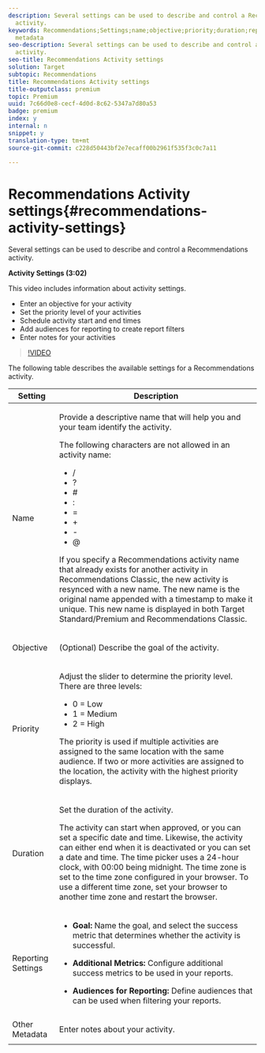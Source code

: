 ```yaml
---
description: Several settings can be used to describe and control a Recommendations
  activity.
keywords: Recommendations;Settings;name;objective;priority;duration;reporting settings;other
  metadata
seo-description: Several settings can be used to describe and control a Recommendations
  activity.
seo-title: Recommendations Activity settings
solution: Target
subtopic: Recommendations
title: Recommendations Activity settings
title-outputclass: premium
topic: Premium
uuid: 7c66d0e8-cecf-4d0d-8c62-5347a7d80a53
badge: premium
index: y
internal: n
snippet: y
translation-type: tm+mt
source-git-commit: c228d50443bf2e7ecaff00b2961f535f3c0c7a11

---
```



# Recommendations Activity settings{#recommendations-activity-settings}

Several settings can be used to describe and control a Recommendations activity.

**Activity Settings (3:02)**

This video includes information about activity settings.

* Enter an objective for your activity
* Set the priority level of your activities
* Schedule activity start and end times
* Add audiences for reporting to create report filters
* Enter notes for your activities

>[!VIDEO](https://www.youtube.com/watch?v=6XNEM8tUADo)

The following table describes the available settings for a Recommendations activity.

<table id="table_E6006EA8C4B94DB5A03CD5DB971F5178"> 
 <thead> 
  <tr> 
   <th colname="col1" class="entry"> Setting </th> 
   <th colname="col2" class="entry"> Description </th> 
  </tr> 
 </thead>
 <tbody> 
  <tr> 
   <td colname="col1"> Name </td> 
   <td colname="col2"> <p>Provide a descriptive name that will help you and your team identify the activity. </p> <p>The following characters are not allowed in an activity name: </p> <p> 
     <ul id="ul_019C0E7C8B9945CA9EF7A0721F506800"> 
      <li id="li_6A7CA8BB78E64A8DA8573D8FAAF896EB">/ </li> 
      <li id="li_6406D6FE934D4E7BB7791BEED3A209F2">? </li> 
      <li id="li_6D6B3DEEF00F4AC2A9F4915FF0D8AC64"># </li> 
      <li id="li_CDB071C41D2E45BAB431679D9B735266">: </li> 
      <li id="li_23E3ACFC3FA84A7E9D5F2D222F8BF3A1">= </li> 
      <li id="li_1F2C1EC28D864F928EB14EAD764AB3CB">+ </li> 
      <li id="li_B635EAF39BAE47D58A5489A438B4A983">- </li> 
      <li id="li_C39189A9226943B09CF7DEDAA81E62EE">@ </li> 
     </ul> </p> <p>If you specify a <span class="keyword"> Recommendations</span> activity name that already exists for another activity in <span class="keyword"> Recommendations Classic</span>, the new activity is resynced with a new name. The new name is the original name appended with a timestamp to make it unique. This new name is displayed in both <span class="keyword"> Target Standard/Premium</span> and <span class="keyword"> Recommendations Classic</span>. </p> </td> 
  </tr> 
  <tr> 
   <td colname="col1"> Objective </td> 
   <td colname="col2"> <p>(Optional) Describe the goal of the activity. </p> </td> 
  </tr> 
  <tr> 
   <td colname="col1"> Priority </td> 
   <td colname="col2"> <p>Adjust the slider to determine the priority level. There are three levels: </p> <p> 
     <ul id="ul_FCA07A04D6F248759429BC46BA57CCE5"> 
      <li id="li_88F440506D22467295C71F2B14470AD7">0 = Low </li> 
      <li id="li_AEC7893759464944A6501FA742A2B0FE">1 = Medium </li> 
      <li id="li_B329FB669546477DBDA27E51369D1878">2 = High </li> 
     </ul> </p> <p>The priority is used if multiple activities are assigned to the same location with the same audience. If two or more activities are assigned to the location, the activity with the highest priority displays. </p> </td> 
  </tr> 
  <tr> 
   <td colname="col1"> Duration </td> 
   <td colname="col2"> <p>Set the duration of the activity. </p> <p>The activity can start when approved, or you can set a specific date and time. Likewise, the activity can either end when it is deactivated or you can set a date and time. The time picker uses a 24-hour clock, with 00:00 being midnight. The time zone is set to the time zone configured in your browser. To use a different time zone, set your browser to another time zone and restart the browser. </p> </td> 
  </tr> 
  <tr> 
   <td colname="col1"> Reporting Settings </td> 
   <td colname="col2"> 
    <ul id="ul_74509C88F0024849AC36AF6125780CF2"> 
     <li id="li_15A4260BCE114E3683FED75CD11B7D6F"> <p><b>Goal:</b> Name the goal, and select the success metric that determines whether the activity is successful. </p> </li> 
     <li id="li_62C0B5A4D5CE40BDB9FFF6D452B70A72"> <p><b>Additional Metrics:</b> Configure additional success metrics to be used in your reports. </p> </li> 
     <li id="li_1AD0F3946E1348429F77A52CDD1FBB4D"> <p><b>Audiences for Reporting:</b> Define audiences that can be used when filtering your reports. </p> </li> 
    </ul> </td> 
  </tr> 
  <tr> 
   <td colname="col1"> Other Metadata </td> 
   <td colname="col2"> <p>Enter notes about your activity. </p> </td> 
  </tr> 
 </tbody> 
</table>


